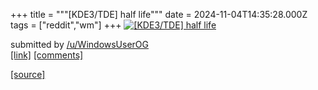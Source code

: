 +++
title = """[KDE3/TDE] half life"""
date = 2024-11-04T14:35:28.000Z
tags = ["reddit","wm"]
+++
[![[KDE3/TDE] half life](https://preview.redd.it/vpwyks7mbwyd1.png?width=640&crop=smart&auto=webp&s=6198782b39cb96e914c3fa43cb57ad08eb47d8a8 "[KDE3/TDE] half life")](https://www.reddit.com/r/unixporn/comments/1gjfov0/kde3tde_half_life/)

submitted by [/u/WindowsUserOG](https://www.reddit.com/user/WindowsUserOG)  
[\[link\]](https://i.redd.it/vpwyks7mbwyd1.png) [\[comments\]](https://www.reddit.com/r/unixporn/comments/1gjfov0/kde3tde_half_life/)

[[source]](https://www.reddit.com/r/unixporn/comments/1gjfov0/kde3tde_half_life/)
